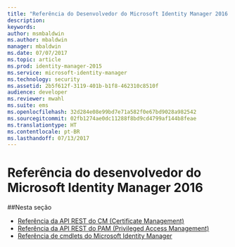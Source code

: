 ```yaml
---
title: "Referência do Desenvolvedor do Microsoft Identity Manager 2016 | Microsoft Docs"
description: 
keywords: 
author: msmbaldwin
ms.author: mbaldwin
manager: mbaldwin
ms.date: 07/07/2017
ms.topic: article
ms.prod: identity-manager-2015
ms.service: microsoft-identity-manager
ms.technology: security
ms.assetid: 2b5f612f-3119-401b-b1f8-462310c8510f
audience: developer
ms.reviewer: mwahl
ms.suite: ems
ms.openlocfilehash: 32d284e08e99bd7e71a582f0e67bd9028a982542
ms.sourcegitcommit: 02fb1274ae0dc11288f8bd9cd4799af144b8feae
ms.translationtype: HT
ms.contentlocale: pt-BR
ms.lasthandoff: 07/13/2017
---
```

# <a name="microsoft-identity-manager-2016-developer-reference"></a>Referência do desenvolvedor do Microsoft Identity Manager 2016

##<a name="in-this-section"></a>Nesta seção

- [Referência da API REST do CM (Certificate Management)](certificate-management-rest-api-reference.md)
- [Referência da API REST do PAM (Privileged Access Management)](privileged-access-management-rest-api-reference.md)
- [Referência de cmdlets do Microsoft Identity Manager](https://docs.microsoft.com/powershell/identitymanager/)
